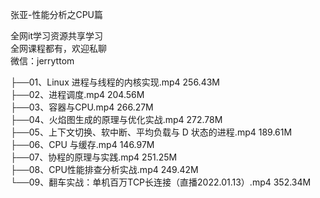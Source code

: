 张亚-性能分析之CPU篇

全网it学习资源共享学习<br>全网课程都有，欢迎私聊<br>微信：jerryttom<br>

├──01、Linux 进程与线程的内核实现.mp4 256.43M<br> ├──02、进程调度.mp4 204.56M<br> ├──03、容器与CPU.mp4 266.27M<br> ├──04、火焰图生成的原理与优化实战.mp4 272.78M<br> ├──05、上下文切换、软中断、平均负载与 D 状态的进程.mp4 189.61M<br> ├──06、CPU 与缓存.mp4 146.97M<br> ├──07、协程的原理与实践.mp4 251.25M<br> ├──08、CPU性能排查分析实战.mp4 249.42M<br> └──09、翻车实战：单机百万TCP长连接（直播2022.01.13）.mp4 352.34M